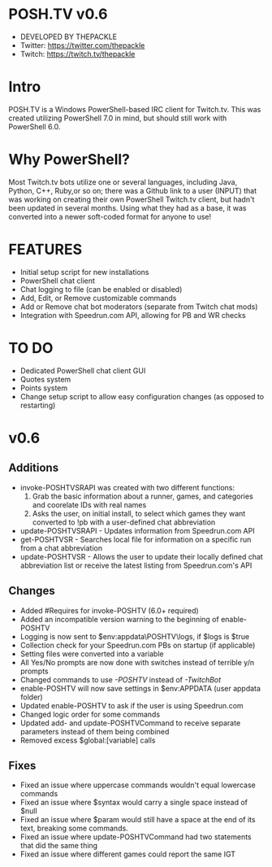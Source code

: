 # POSH.TV v0.6
* DEVELOPED BY THEPACKLE
* Twitter: https://twitter.com/thepackle
* Twitch: https://twitch.tv/thepackle

# Intro
POSH.TV is a Windows PowerShell-based IRC client for Twitch.tv. This was created utilizing PowerShell 7.0 in mind, but should still work with PowerShell 6.0.

# Why PowerShell?
Most Twitch.tv bots utilize one or several languages, including Java, Python, C++, Ruby,or so on; there was a Github link to a user (INPUT) that was working on creating their own PowerShell Twitch.tv client, but hadn't been updated in several months. Using what they had as a base, it was converted into a newer soft-coded format for anyone to use!

# FEATURES
- Initial setup script for new installations
- PowerShell chat client
- Chat logging to file (can be enabled or disabled)
- Add, Edit, or Remove customizable commands
- Add or Remove chat bot moderators (separate from Twitch chat mods)
- Integration with Speedrun.com API, allowing for PB and WR checks

# TO DO
- Dedicated PowerShell chat client GUI
- Quotes system
- Points system
- Change setup script to allow easy configuration changes (as opposed to restarting)

# v0.6
## Additions
- invoke-POSHTVSRAPI was created with two different functions:
    1) Grab the basic information about a runner, games, and categories and coorelate IDs with real names
    2) Asks the user, on initial install, to select which games they want converted to !pb with a user-defined chat abbreviation
- update-POSHTVSRAPI - Updates information from Speedrun.com API
- get-POSHTVSR - Searches local file for information on a specific run from a chat abbreviation
- update-POSHTVSR - Allows the user to update their locally defined chat abbreviation list or receive the latest listing from Speedrun.com's API

## Changes
- Added #Requires for invoke-POSHTV (6.0+ required)
- Added an incompatible version warning to the beginning of enable-POSHTV
- Logging is now sent to $env:appdata\POSHTV\logs\, if $logs is $true
- Collection check for your Speedrun.com PBs on startup (if applicable)
- Setting files were converted into a variable
- All Yes/No prompts are now done with switches instead of terrible y/n prompts
- Changed commands to use *-POSHTV* instead of *-TwitchBot*
- enable-POSHTV will now save settings in $env:APPDATA (user appdata folder)
- Updated enable-POSHTV to ask if the user is using Speedrun.com
- Changed logic order for some commands
- Updated add- and update-POSHTVCommand to receive separate parameters instead of them being combined
- Removed excess $global:[variable] calls

## Fixes
- Fixed an issue where uppercase commands wouldn't equal lowercase commands
- Fixed an issue where $syntax would carry a single space instead of $null
- Fixed an issue where $param would still have a space at the end of its text, breaking some commands.
- Fixed an issue where update-POSHTVCommand had two statements that did the same thing
- Fixed an issue where different games could report the same IGT
